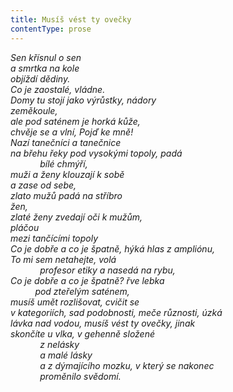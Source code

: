 ```yaml
---
title: Musíš vést ty ovečky
contentType: prose
---
```


<section>

_Sen křísnul o sen  
a smrtka na kole  
objíždí dědiny.  
Co je zaostalé, vládne.  
Domy tu stojí jako výrůstky, nádory  
zeměkoule,  
ale pod saténem je horká kůže,  
chvěje se a vlní, _Pojď ke mně!_  
Nazí tanečníci a tanečnice  
na břehu řeky pod vysokými topoly, padá  
            bílé chmýří,  
muži a ženy klouzají k sobě  
a zase od sebe,  
zlato mužů padá na stříbro  
žen,  
zlaté ženy zvedají oči k mužům,  
pláčou  
mezi tančícími topoly  
_Co je dobře a co je špatně_, hýká hlas z ampliónu,  
_To mi sem netahejte_, volá  
            profesor etiky a nasedá na rybu,  
_Co je dobře a co je špatně?_ řve lebka  
          pod zteřelým saténem,  
musíš umět rozlišovat, cvičit se  
v kategoriích, sad podobnosti, meče různosti, úzká  
lávka nad vodou, musíš vést ty ovečky, jinak  
skončíte u vlka, v gehenně složené  
            z nelásky  
            a malé lásky  
            a z dýmajícího mozku, v který se nakonec  
            proměnilo svědomí._

</section>
